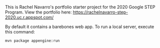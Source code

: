 This is Rachel Navarro's portfolio starter project for the 2020 Google STEP Program.
View the portfolio here: https://rachelnavarro-step-2020.uc.r.appspot.com/

By default it contains a barebones web app. To run a local server, execute this
command:

```bash
mvn package appengine:run
```

